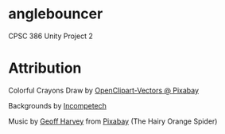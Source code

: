 # anglebouncer
 CPSC 386 Unity Project 2

# Attribution

Colorful Crayons Draw by [OpenClipart-Vectors @ Pixabay](https://pixabay.com/vectors/colorful-crayons-draw-various-1296465/)

Backgrounds by [Incompetech](https://incompetech.com/graphpaper/)

Music by <a href="https://pixabay.com/users/geoffharvey-9096471/?utm_source=link-attribution&utm_medium=referral&utm_campaign=music&utm_content=169603">Geoff Harvey</a> from <a href="https://pixabay.com/music//?utm_source=link-attribution&utm_medium=referral&utm_campaign=music&utm_content=169603">Pixabay</a> (The Hairy Orange Spider)